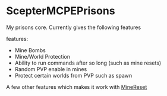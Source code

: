 # ScepterMCPEPrisons

My prisons core. Currently gives the following features

features:

- Mine Bombs
- Mine/World Protection
- Ability to run commands after so long (such as mine resets)
- Random PVP enable in mines
- Protect certain worlds from PVP such as spawn

A few other features which makes it work with [MineReset](https://poggit.pmmp.io/p/minereset)